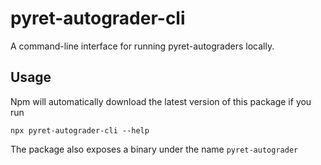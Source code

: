 # pyret-autograder-cli

A command-line interface for running pyret-autograders locally.

## Usage

Npm will automatically download the latest version of this package if you run

```
npx pyret-autograder-cli --help
```

The package also exposes a binary under the name `pyret-autograder`

